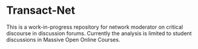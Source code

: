 # Transact-Net
This is a work-in-progress repository for network moderator on critical discourse in discussion forums. Currently the analysis is limited to student discussions in Massive Open Online Courses.
